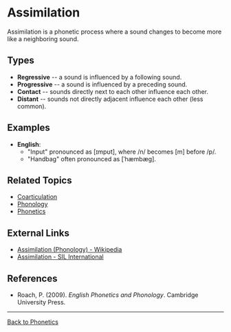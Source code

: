 # Assimilation

Assimilation is a phonetic process where a sound changes to become more like a neighboring sound.

## Types

- **Regressive** -- а sound is influenced by a following sound.
- **Progressive** -- а sound is influenced by a preceding sound.
- **Contact** -- sounds directly next to each other influence each other.
- **Distant** -- sounds not directly adjacent influence each other (less common).

## Examples

- **English**:
  - "Input" pronounced as [ɪmpʊt], where /n/ becomes [m] before /p/.
  - "Handbag" often pronounced as [ˈhæmbæɡ].

## Related Topics

- [Coarticulation](Coarticulation.md)
- [Phonology](../Phonology/Phonology.md)
- [Phonetics](../Core/Phonetics.md)

## External Links

- [Assimilation (Phonology) - Wikipedia](https://en.wikipedia.org/wiki/Assimilation_(phonology))
- [Assimilation - SIL International](https://glossary.sil.org/term/assimilation)

## References

- Roach, P. (2009). *English Phonetics and Phonology*. Cambridge University Press.

---

[Back to Phonetics](README.md)
